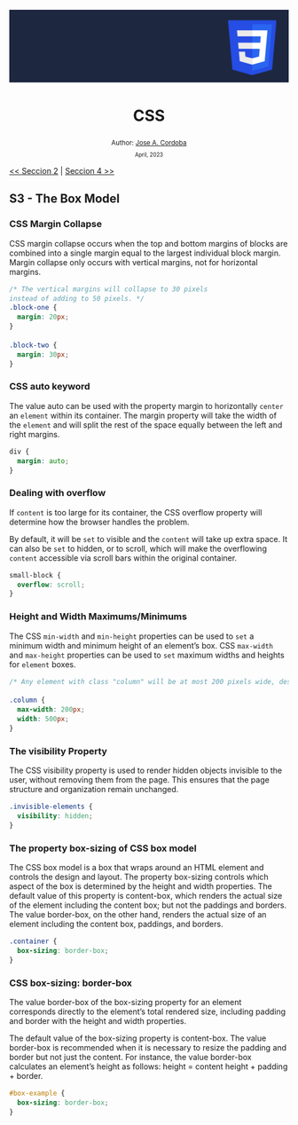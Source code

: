 <div align="center">


![Day 5](./images/banners/css.png)

  <h1> CSS </h1>
  

  <sub>Author:
  <a href="" target="_blank">Jose A. Cordoba</a><br>
  <small> April, 2023</small>
  </sub>
</div>

[<< Seccion 2](https://github.com/josemek098dev/001-Docs-web-development/blob/master/02-Fronted/02.2-CSS_VisualRules.md) | [Seccion 4 >>](https://github.com/josemek098dev/001-Docs-web-development/blob/master/02-Fronted/02.4-CSS_DisplayAndPositioning.md)

## S3 - The Box Model

### CSS Margin Collapse
CSS margin collapse occurs when the top and bottom margins of blocks are combined into a single margin equal to the largest individual block margin.
Margin collapse only occurs with vertical margins, not for horizontal margins.

```css
/* The vertical margins will collapse to 30 pixels
instead of adding to 50 pixels. */
.block-one {
  margin: 20px;
}

.block-two {
  margin: 30px;
}
```

### CSS auto keyword
The value auto can be used with the property margin to horizontally `center` an `element` within its container. The margin property will take the width of the `element` and will split the rest of the space equally between the left and right margins.

```css
div {
  margin: auto;
}
```

### Dealing with overflow
If `content` is too large for its container, the CSS overflow property will determine how the browser handles the problem.

By default, it will be `set` to visible and the `content` will take up extra space. It can also be `set` to hidden, or to scroll, which will make the overflowing `content` accessible via scroll bars within the original container.

```css
small-block {
  overflow: scroll;
}
```

### Height and Width Maximums/Minimums
The CSS `min-width` and `min-height` properties can be used to `set` a minimum width and minimum height of an element’s box. CSS `max-width` and `max-height` properties can be used to `set` maximum widths and heights for `element` boxes.

```css
/* Any element with class "column" will be at most 200 pixels wide, despite the width property value of 500 pixels. */

.column {
  max-width: 200px;
  width: 500px;
}
```

### The visibility Property
The CSS visibility property is used to render hidden objects invisible to the user, without removing them from the page. This ensures that the page structure and organization remain unchanged.

```css
.invisible-elements {
  visibility: hidden;
}
```

### The property box-sizing of CSS box model
The CSS box model is a box that wraps around an HTML element and controls the design and layout. The property box-sizing controls which aspect of the box is determined by the height and width properties. The default value of this property is content-box, which renders the actual size of the element including the content box; but not the paddings and borders. The value border-box, on the other hand, renders the actual size of an element including the content box, paddings, and borders.

```css
.container {
  box-sizing: border-box;
}
```

### CSS box-sizing: border-box
The value border-box of the box-sizing property for an element corresponds directly to the element’s total rendered size, including padding and border with the height and width properties.

The default value of the box-sizing property is content-box. The value border-box is recommended when it is necessary to resize the padding and border but not just the content. For instance, the value border-box calculates an element’s height as follows: height = content height + padding + border.

```css
#box-example {
  box-sizing: border-box;
}
```